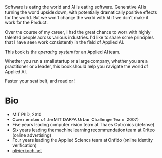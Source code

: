 Software is eating the world and AI is eating software. Generative AI is turning the world upside down, with potentially dramatically positive effects for the world. But we won't change the world with AI if we don't make it work for the Product. 

Over the course of my career, I had the great chance to work with highly talented people across various industries. I'd like to share some principles that I have seen work consistently in the field of Applied AI. 

This book is the *operating system* for an Applied AI team. 

Whether you run a small startup or a large company, whether you are a practitioner or a leader, this book should help you navigate the world of Applied AI. 

Fasten your seat belt, and read on! 

# Bio

- MIT PhD, 2010
- Core member of the MIT DARPA Urban Challenge Team (2007)
- Five years leading computer vision team at Thales Optronics (defense)
- Six years leading the machine learning recommendation team at Criteo (online advertising)
- Four years leading the Applied Science team at Onfido (online identity verification)
- [olivierkoch.net](https://olivierkoch.net)
